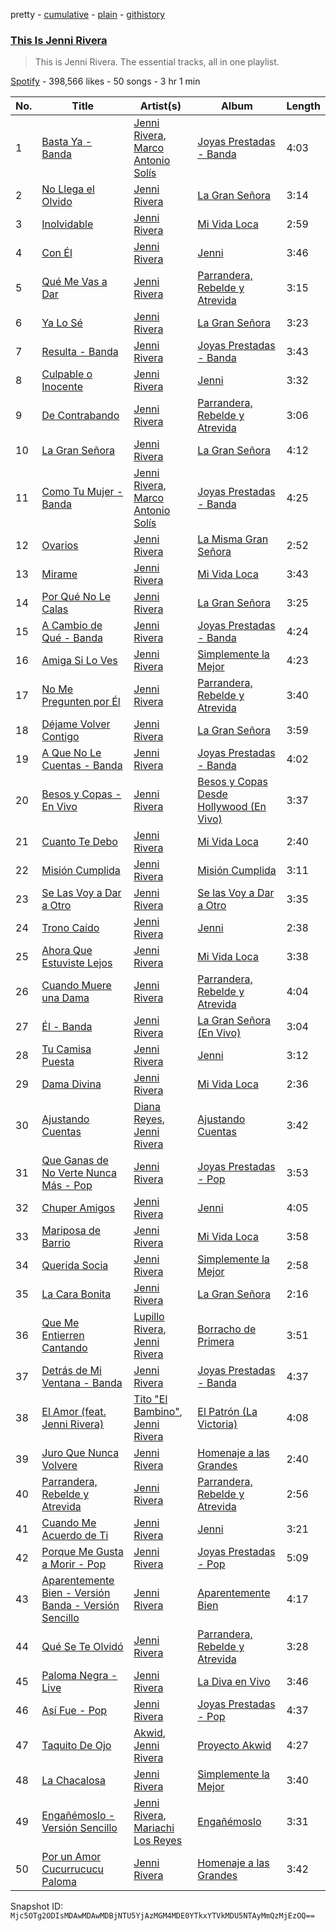 pretty - [cumulative](/playlists/cumulative/37i9dQZF1DZ06evO33jFle.md) - [plain](/playlists/plain/37i9dQZF1DZ06evO33jFle) - [githistory](https://github.githistory.xyz/mackorone/spotify-playlist-archive/blob/main/playlists/plain/37i9dQZF1DZ06evO33jFle)

### [This Is Jenni Rivera](https://open.spotify.com/playlist/37i9dQZF1DZ06evO33jFle)

> This is Jenni Rivera\. The essential tracks, all in one playlist.

[Spotify](https://open.spotify.com/user/spotify) - 398,566 likes - 50 songs - 3 hr 1 min

| No. | Title | Artist(s) | Album | Length |
|---|---|---|---|---|
| 1 | [Basta Ya \- Banda](https://open.spotify.com/track/51CruNPLETPjo5BV5k2MYt) | [Jenni Rivera](https://open.spotify.com/artist/5c4wQaXkNDqSOTjqX4ExAu), [Marco Antonio Solís](https://open.spotify.com/artist/3tJnB0s6c3oXPq1SCCavnd) | [Joyas Prestadas \- Banda](https://open.spotify.com/album/2S1InqamaQuotpISCqos3W) | 4:03 |
| 2 | [No Llega el Olvido](https://open.spotify.com/track/2l8QQVT6hYdnT79kKCU6p6) | [Jenni Rivera](https://open.spotify.com/artist/5c4wQaXkNDqSOTjqX4ExAu) | [La Gran Señora](https://open.spotify.com/album/6JpMhu4IR3A7gwjksos2Sa) | 3:14 |
| 3 | [Inolvidable](https://open.spotify.com/track/7bEZbS1gadU29L5eIwM2gM) | [Jenni Rivera](https://open.spotify.com/artist/5c4wQaXkNDqSOTjqX4ExAu) | [Mi Vida Loca](https://open.spotify.com/album/6T7KG6x0FdyEhDLaCJ1xmM) | 2:59 |
| 4 | [Con Él](https://open.spotify.com/track/7aCLtSlkFRMiPycFEEhLFA) | [Jenni Rivera](https://open.spotify.com/artist/5c4wQaXkNDqSOTjqX4ExAu) | [Jenni](https://open.spotify.com/album/2TJAjnZKucKaS4CKX0O4Vh) | 3:46 |
| 5 | [Qué Me Vas a Dar](https://open.spotify.com/track/1dqURLZC3n4EL6lPUF2DHx) | [Jenni Rivera](https://open.spotify.com/artist/5c4wQaXkNDqSOTjqX4ExAu) | [Parrandera, Rebelde y Atrevida](https://open.spotify.com/album/2I50wzYim7XrZhBSrolmzs) | 3:15 |
| 6 | [Ya Lo Sé](https://open.spotify.com/track/4pIiKrGXCgTZOAFGJjCEvL) | [Jenni Rivera](https://open.spotify.com/artist/5c4wQaXkNDqSOTjqX4ExAu) | [La Gran Señora](https://open.spotify.com/album/6JpMhu4IR3A7gwjksos2Sa) | 3:23 |
| 7 | [Resulta \- Banda](https://open.spotify.com/track/4sT4lDZR7uwgYxEmiqZvEQ) | [Jenni Rivera](https://open.spotify.com/artist/5c4wQaXkNDqSOTjqX4ExAu) | [Joyas Prestadas \- Banda](https://open.spotify.com/album/2S1InqamaQuotpISCqos3W) | 3:43 |
| 8 | [Culpable o Inocente](https://open.spotify.com/track/59AAuV11OFaL8VX98tLxYx) | [Jenni Rivera](https://open.spotify.com/artist/5c4wQaXkNDqSOTjqX4ExAu) | [Jenni](https://open.spotify.com/album/2TJAjnZKucKaS4CKX0O4Vh) | 3:32 |
| 9 | [De Contrabando](https://open.spotify.com/track/3qIyYcE3nwAPOlXP6SSGPg) | [Jenni Rivera](https://open.spotify.com/artist/5c4wQaXkNDqSOTjqX4ExAu) | [Parrandera, Rebelde y Atrevida](https://open.spotify.com/album/2I50wzYim7XrZhBSrolmzs) | 3:06 |
| 10 | [La Gran Señora](https://open.spotify.com/track/3Q9Q9rYI2hwYZNl0Mmc2FB) | [Jenni Rivera](https://open.spotify.com/artist/5c4wQaXkNDqSOTjqX4ExAu) | [La Gran Señora](https://open.spotify.com/album/6JpMhu4IR3A7gwjksos2Sa) | 4:12 |
| 11 | [Como Tu Mujer \- Banda](https://open.spotify.com/track/2q13QRhe7cgmZNjUmwbn4p) | [Jenni Rivera](https://open.spotify.com/artist/5c4wQaXkNDqSOTjqX4ExAu), [Marco Antonio Solís](https://open.spotify.com/artist/3tJnB0s6c3oXPq1SCCavnd) | [Joyas Prestadas \- Banda](https://open.spotify.com/album/2S1InqamaQuotpISCqos3W) | 4:25 |
| 12 | [Ovarios](https://open.spotify.com/track/5M0xCMnbD2gDUfhRo5pvlT) | [Jenni Rivera](https://open.spotify.com/artist/5c4wQaXkNDqSOTjqX4ExAu) | [La Misma Gran Señora](https://open.spotify.com/album/4JckvbYfeoqro9OfNM87y5) | 2:52 |
| 13 | [Mirame](https://open.spotify.com/track/2lxiwqCxyXDxL8xks4aXBu) | [Jenni Rivera](https://open.spotify.com/artist/5c4wQaXkNDqSOTjqX4ExAu) | [Mi Vida Loca](https://open.spotify.com/album/6T7KG6x0FdyEhDLaCJ1xmM) | 3:43 |
| 14 | [Por Qué No Le Calas](https://open.spotify.com/track/54dl0Wvtmd9tcLfwjxONEn) | [Jenni Rivera](https://open.spotify.com/artist/5c4wQaXkNDqSOTjqX4ExAu) | [La Gran Señora](https://open.spotify.com/album/6JpMhu4IR3A7gwjksos2Sa) | 3:25 |
| 15 | [A Cambio de Qué \- Banda](https://open.spotify.com/track/0KJukOSRpRffsmjG3KB9L7) | [Jenni Rivera](https://open.spotify.com/artist/5c4wQaXkNDqSOTjqX4ExAu) | [Joyas Prestadas \- Banda](https://open.spotify.com/album/2S1InqamaQuotpISCqos3W) | 4:24 |
| 16 | [Amiga Si Lo Ves](https://open.spotify.com/track/5FSZ1u0m46BQPGNXZEO5AS) | [Jenni Rivera](https://open.spotify.com/artist/5c4wQaXkNDqSOTjqX4ExAu) | [Simplemente la Mejor](https://open.spotify.com/album/598e7UqBzKqD8st5MZbXwu) | 4:23 |
| 17 | [No Me Pregunten por Él](https://open.spotify.com/track/5Nj0RXNoIlEarYJPo6VWJR) | [Jenni Rivera](https://open.spotify.com/artist/5c4wQaXkNDqSOTjqX4ExAu) | [Parrandera, Rebelde y Atrevida](https://open.spotify.com/album/2I50wzYim7XrZhBSrolmzs) | 3:40 |
| 18 | [Déjame Volver Contigo](https://open.spotify.com/track/01AVaTct7bSuVvG5HdsGbc) | [Jenni Rivera](https://open.spotify.com/artist/5c4wQaXkNDqSOTjqX4ExAu) | [La Gran Señora](https://open.spotify.com/album/6JpMhu4IR3A7gwjksos2Sa) | 3:59 |
| 19 | [A Que No Le Cuentas \- Banda](https://open.spotify.com/track/6JcN0pwRcegqH1hyZcID15) | [Jenni Rivera](https://open.spotify.com/artist/5c4wQaXkNDqSOTjqX4ExAu) | [Joyas Prestadas \- Banda](https://open.spotify.com/album/2S1InqamaQuotpISCqos3W) | 4:02 |
| 20 | [Besos y Copas \- En Vivo](https://open.spotify.com/track/0fqFKDW0OUuuZSNaQjt8fp) | [Jenni Rivera](https://open.spotify.com/artist/5c4wQaXkNDqSOTjqX4ExAu) | [Besos y Copas Desde Hollywood \(En Vivo\)](https://open.spotify.com/album/0RhEu6IcEPSdrW6GFzQipE) | 3:37 |
| 21 | [Cuanto Te Debo](https://open.spotify.com/track/5YnM1ANB0hhm9Jk2O53Zrl) | [Jenni Rivera](https://open.spotify.com/artist/5c4wQaXkNDqSOTjqX4ExAu) | [Mi Vida Loca](https://open.spotify.com/album/6T7KG6x0FdyEhDLaCJ1xmM) | 2:40 |
| 22 | [Misión Cumplida](https://open.spotify.com/track/4LMQxOMgUPlugjBlfp2ZK6) | [Jenni Rivera](https://open.spotify.com/artist/5c4wQaXkNDqSOTjqX4ExAu) | [Misión Cumplida](https://open.spotify.com/album/0uQRZ1SvseWfRuu5kl14hc) | 3:11 |
| 23 | [Se Las Voy a Dar a Otro](https://open.spotify.com/track/43BemmCZRTcjYDnT7HqJWW) | [Jenni Rivera](https://open.spotify.com/artist/5c4wQaXkNDqSOTjqX4ExAu) | [Se las Voy a Dar a Otro](https://open.spotify.com/album/2XGyVths5rK6LJEYO69Dum) | 3:35 |
| 24 | [Trono Caído](https://open.spotify.com/track/7EcqOfu60lF12ZSbk34SaZ) | [Jenni Rivera](https://open.spotify.com/artist/5c4wQaXkNDqSOTjqX4ExAu) | [Jenni](https://open.spotify.com/album/2TJAjnZKucKaS4CKX0O4Vh) | 2:38 |
| 25 | [Ahora Que Estuviste Lejos](https://open.spotify.com/track/0mVNDYnQh9Dcdl3M2fRts1) | [Jenni Rivera](https://open.spotify.com/artist/5c4wQaXkNDqSOTjqX4ExAu) | [Mi Vida Loca](https://open.spotify.com/album/6T7KG6x0FdyEhDLaCJ1xmM) | 3:38 |
| 26 | [Cuando Muere una Dama](https://open.spotify.com/track/2WDYkaIeWZOxdnp14Oa71G) | [Jenni Rivera](https://open.spotify.com/artist/5c4wQaXkNDqSOTjqX4ExAu) | [Parrandera, Rebelde y Atrevida](https://open.spotify.com/album/2I50wzYim7XrZhBSrolmzs) | 4:04 |
| 27 | [Él \- Banda](https://open.spotify.com/track/4SFqbs96DA1k3r86PuQuRT) | [Jenni Rivera](https://open.spotify.com/artist/5c4wQaXkNDqSOTjqX4ExAu) | [La Gran Señora \(En Vivo\)](https://open.spotify.com/album/10gxA0j90FN3wKfKOJWrqx) | 3:04 |
| 28 | [Tu Camisa Puesta](https://open.spotify.com/track/6u0aeqk6AA0p010nw2wh7T) | [Jenni Rivera](https://open.spotify.com/artist/5c4wQaXkNDqSOTjqX4ExAu) | [Jenni](https://open.spotify.com/album/2TJAjnZKucKaS4CKX0O4Vh) | 3:12 |
| 29 | [Dama Divina](https://open.spotify.com/track/4mznGgE31Oj2vDlrPNZLqx) | [Jenni Rivera](https://open.spotify.com/artist/5c4wQaXkNDqSOTjqX4ExAu) | [Mi Vida Loca](https://open.spotify.com/album/6T7KG6x0FdyEhDLaCJ1xmM) | 2:36 |
| 30 | [Ajustando Cuentas](https://open.spotify.com/track/3rbtjnfJKzKxvwvaB3zopY) | [Diana Reyes](https://open.spotify.com/artist/5bY76TkueuNA4eqIm67Pkz), [Jenni Rivera](https://open.spotify.com/artist/5c4wQaXkNDqSOTjqX4ExAu) | [Ajustando Cuentas](https://open.spotify.com/album/4sGlWWQx6V1fq8ct7T4aFV) | 3:42 |
| 31 | [Que Ganas de No Verte Nunca Más \- Pop](https://open.spotify.com/track/7BcyzX3sgFJht2vhVrXYzl) | [Jenni Rivera](https://open.spotify.com/artist/5c4wQaXkNDqSOTjqX4ExAu) | [Joyas Prestadas \- Pop](https://open.spotify.com/album/4PbG5KBpRl1ObRpMJ9oLF6) | 3:53 |
| 32 | [Chuper Amigos](https://open.spotify.com/track/6h8oQHda1vXeex187OLud3) | [Jenni Rivera](https://open.spotify.com/artist/5c4wQaXkNDqSOTjqX4ExAu) | [Jenni](https://open.spotify.com/album/2TJAjnZKucKaS4CKX0O4Vh) | 4:05 |
| 33 | [Mariposa de Barrio](https://open.spotify.com/track/02ykJXbTaAyxPgaicIRxo4) | [Jenni Rivera](https://open.spotify.com/artist/5c4wQaXkNDqSOTjqX4ExAu) | [Mi Vida Loca](https://open.spotify.com/album/6T7KG6x0FdyEhDLaCJ1xmM) | 3:58 |
| 34 | [Querida Socia](https://open.spotify.com/track/2RnicjjQqoaeY2YiiMxrPq) | [Jenni Rivera](https://open.spotify.com/artist/5c4wQaXkNDqSOTjqX4ExAu) | [Simplemente la Mejor](https://open.spotify.com/album/598e7UqBzKqD8st5MZbXwu) | 2:58 |
| 35 | [La Cara Bonita](https://open.spotify.com/track/738eSXmmWKzUztBlemx7DQ) | [Jenni Rivera](https://open.spotify.com/artist/5c4wQaXkNDqSOTjqX4ExAu) | [La Gran Señora](https://open.spotify.com/album/6JpMhu4IR3A7gwjksos2Sa) | 2:16 |
| 36 | [Que Me Entierren Cantando](https://open.spotify.com/track/5GaIwab0GIWICCSVzldmUY) | [Lupillo Rivera](https://open.spotify.com/artist/341CfLcUdaBGixB8IJjYwW), [Jenni Rivera](https://open.spotify.com/artist/5c4wQaXkNDqSOTjqX4ExAu) | [Borracho de Primera](https://open.spotify.com/album/1cjt1zBdNmoD4qi3s2meCy) | 3:51 |
| 37 | [Detrás de Mi Ventana \- Banda](https://open.spotify.com/track/5BwEvu0Spcv6zjOPFWw4HD) | [Jenni Rivera](https://open.spotify.com/artist/5c4wQaXkNDqSOTjqX4ExAu) | [Joyas Prestadas \- Banda](https://open.spotify.com/album/2S1InqamaQuotpISCqos3W) | 4:37 |
| 38 | [El Amor \(feat\. Jenni Rivera\)](https://open.spotify.com/track/22uCmfKNu7CQM8IFl1syI0) | [Tito "El Bambino"](https://open.spotify.com/artist/5fJsY7afrbsyzJj9wdzJMh), [Jenni Rivera](https://open.spotify.com/artist/5c4wQaXkNDqSOTjqX4ExAu) | [El Patrón \(La Victoria\)](https://open.spotify.com/album/214muZYoc3ewXMXGwQBFVU) | 4:08 |
| 39 | [Juro Que Nunca Volvere](https://open.spotify.com/track/7zf9VnCyarordJgf4lbDk4) | [Jenni Rivera](https://open.spotify.com/artist/5c4wQaXkNDqSOTjqX4ExAu) | [Homenaje a las Grandes](https://open.spotify.com/album/6XObfnPoT85f85nZMeOBLJ) | 2:40 |
| 40 | [Parrandera, Rebelde y Atrevida](https://open.spotify.com/track/3B1rdhOmO7LwlyIFsC0xFK) | [Jenni Rivera](https://open.spotify.com/artist/5c4wQaXkNDqSOTjqX4ExAu) | [Parrandera, Rebelde y Atrevida](https://open.spotify.com/album/2I50wzYim7XrZhBSrolmzs) | 2:56 |
| 41 | [Cuando Me Acuerdo de Ti](https://open.spotify.com/track/1jiTEN8iyh2GerskBrVm2M) | [Jenni Rivera](https://open.spotify.com/artist/5c4wQaXkNDqSOTjqX4ExAu) | [Jenni](https://open.spotify.com/album/2TJAjnZKucKaS4CKX0O4Vh) | 3:21 |
| 42 | [Porque Me Gusta a Morir \- Pop](https://open.spotify.com/track/1o1T0dmi0pPcJxYROpgBVy) | [Jenni Rivera](https://open.spotify.com/artist/5c4wQaXkNDqSOTjqX4ExAu) | [Joyas Prestadas \- Pop](https://open.spotify.com/album/4PbG5KBpRl1ObRpMJ9oLF6) | 5:09 |
| 43 | [Aparentemente Bien \- Versión Banda \- Versión Sencillo](https://open.spotify.com/track/2nHekPOutiUg9MiCp74NjH) | [Jenni Rivera](https://open.spotify.com/artist/5c4wQaXkNDqSOTjqX4ExAu) | [Aparentemente Bien](https://open.spotify.com/album/1932flu69zKoy3j2Qgz0P2) | 4:17 |
| 44 | [Qué Se Te Olvidó](https://open.spotify.com/track/3TcBX4GjzzSyMRwTNLvovt) | [Jenni Rivera](https://open.spotify.com/artist/5c4wQaXkNDqSOTjqX4ExAu) | [Parrandera, Rebelde y Atrevida](https://open.spotify.com/album/2I50wzYim7XrZhBSrolmzs) | 3:28 |
| 45 | [Paloma Negra \- Live](https://open.spotify.com/track/4slj1zrClwJSLdUNLezp4f) | [Jenni Rivera](https://open.spotify.com/artist/5c4wQaXkNDqSOTjqX4ExAu) | [La Diva en Vivo](https://open.spotify.com/album/6nZlQ5J8lFrZ0Db4KZuFce) | 3:46 |
| 46 | [Así Fue \- Pop](https://open.spotify.com/track/7G9UBSP0u8EEDWNaadXnZU) | [Jenni Rivera](https://open.spotify.com/artist/5c4wQaXkNDqSOTjqX4ExAu) | [Joyas Prestadas \- Pop](https://open.spotify.com/album/4PbG5KBpRl1ObRpMJ9oLF6) | 4:37 |
| 47 | [Taquito De Ojo](https://open.spotify.com/track/0sVjpJLaiJfDeqnMNwIu0v) | [Akwid](https://open.spotify.com/artist/3mYFuz6iY7D9X78rOXg5CG), [Jenni Rivera](https://open.spotify.com/artist/5c4wQaXkNDqSOTjqX4ExAu) | [Proyecto Akwid](https://open.spotify.com/album/7IIVtFcrNzU7PV8gBqq6oM) | 4:27 |
| 48 | [La Chacalosa](https://open.spotify.com/track/78thkAb46Sm4s67EW6kDby) | [Jenni Rivera](https://open.spotify.com/artist/5c4wQaXkNDqSOTjqX4ExAu) | [Simplemente la Mejor](https://open.spotify.com/album/598e7UqBzKqD8st5MZbXwu) | 3:40 |
| 49 | [Engañémoslo \- Versión Sencillo](https://open.spotify.com/track/6ZtFzzPFSwg6rPPfNIqFJj) | [Jenni Rivera](https://open.spotify.com/artist/5c4wQaXkNDqSOTjqX4ExAu), [Mariachi Los Reyes](https://open.spotify.com/artist/4F7KkuF7t7TJPJk7mNPIlM) | [Engañémoslo](https://open.spotify.com/album/3WEmQxo46sFb48DUXk8nli) | 3:31 |
| 50 | [Por un Amor Cucurrucucu Paloma](https://open.spotify.com/track/0SoWXX2bEslbR4lmoTFwk7) | [Jenni Rivera](https://open.spotify.com/artist/5c4wQaXkNDqSOTjqX4ExAu) | [Homenaje a las Grandes](https://open.spotify.com/album/6XObfnPoT85f85nZMeOBLJ) | 3:42 |

Snapshot ID: `Mjc5OTg2ODIsMDAwMDAwMDBjNTU5YjAzMGM4MDE0YTkxYTVkMDU5NTAyMmQzMjEzOQ==`

